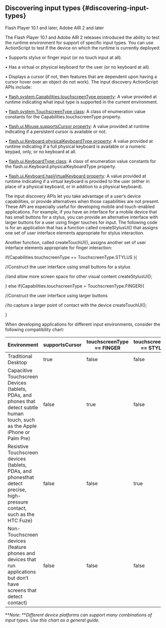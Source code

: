 ## Discovering input types {#discovering-input-types}

Flash Player 10.1 and later, Adobe AIR 2 and later

The Flash Player 10.1 and Adobe AIR 2 releases introduced the ability to test the runtime environment for support of specific input types. You can use ActionScript to test if the device on which the runtime is currently deployed:

• Supports stylus or finger input (or no touch input at all).

• Has a virtual or physical keyboard for the user (or no keyboard at all).

• Displays a cursor (if not, then features that are dependent upon having a cursor hover over an object do not work). The input discovery ActionScript APIs include:

• [flash.system.Capabilities.touchscreenType property](http://help.adobe.com/en_US/FlashPlatform/reference/actionscript/3/flash/system/Capabilities.html#touchscreenType): A value provided at runtime indicating what input type is supported in the current environment.

• [flash.system.TouchscreenType class](http://help.adobe.com/en_US/FlashPlatform/reference/actionscript/3/flash/system/TouchscreenType.html): A class of enumeration value constants for the Capabilities.touchscreenType property.

• [flash.ui.Mouse.supportsCursor property](http://help.adobe.com/en_US/FlashPlatform/reference/actionscript/3/flash/ui/Mouse.html#supportsCursor): A value provided at runtime indicating if a persistent cursor is available or not.

• [flash.ui.Keyboard.physicalKeyboardType property](http://help.adobe.com/en_US/FlashPlatform/reference/actionscript/3/flash/ui/Keyboard.html#physicalKeyboardType): A value provided at runtime indicating if a full physical keyboard is available or a numeric keypad, only, or no keyboard at all.

• [flash.ui.KeyboardType class](http://help.adobe.com/en_US/FlashPlatform/reference/actionscript/3/flash/ui/KeyboardType.html): A class of enumeration value constants for the flash.ui.Keyboard.physicalKeyboardType property.

• [flash.ui.Keyboard.hasVirtualKeyboard property](http://help.adobe.com/en_US/FlashPlatform/reference/actionscript/3/flash/ui/Keyboard.html#hasVirtualKeyboard): A value provided at runtime indicating if a virtual keyboard is provided to the user (either in place of a physical keyboard, or in addition to a physical keyboard).

The input discovery APIs let you take advantage of a user’s device capabilities, or provide alternatives when those capabilities are not present. These API are especially useful for developing mobile and touch-enabled applications. For example, if you have an interface for a mobile device that has small buttons for a stylus, you can provide an alternative interface with larger buttons for a user using finger touches for input. The following code is for an application that has a function called createStylusUI() that assigns one set of user interface elements appropriate for stylus interaction.

Another function, called createTouchUI(), assigns another set of user interface elements appropriate for finger interaction:

if(Capabilities.touchscreenType == TouchscreenType.STYLUS ){

//Construct the user interface using small buttons for a stylus

//and allow more screen space for other visual content createStylusUI();

} else if(Capabilities.touchscreenType = TouchscreenType.FINGER){

//Construct the user interface using larger buttons

//to capture a larger point of contact with the device createTouchUI();

}

When developing applications for different input environments, consider the following compatibility chart:

| **Environment** | **supportsCursor** | **touchscreenType == FINGER** | **touchscreenType == STYLUS** | **touchscreenType == NONE** |
| --- | --- | --- | --- | --- |
| Traditional Desktop | true | false | false | true |
| Capacitive Touchscreen Devices (tablets, PDAs, and phones that detect subtle human touch, such as the Apple iPhone or Palm Pre) | false | true | false | false |
| Resistive Touchscreen devices (tablets, PDAs, and phonesthat detect precise, high-pressure contact, such as the HTC Fuze) | false | false | true | false |
| Non-Touchscreen devices (feature phones and devices that run applications but don’t have screens that detect contact) | false | false | false | true |

**_Note:_ **_Different device platforms can support many combinations of input types. Use this chart as a general guide._